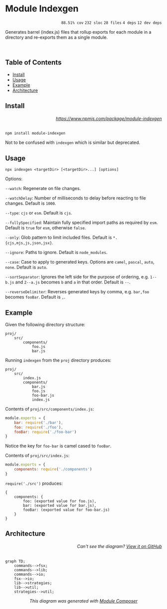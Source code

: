 # Module Indexgen

<p align="right"><code>88.51% cov</code>&nbsp;<code>232 sloc</code>&nbsp;<code>28 files</code>&nbsp;<code>4 deps</code>&nbsp;<code>12 dev deps</code></p>

Generates barrel (index.js) files that rollup exports for each module in a directory and re-exports them as a single module.

<br />

<!-- START doctoc generated TOC please keep comment here to allow auto update -->
<!-- DON'T EDIT THIS SECTION, INSTEAD RE-RUN doctoc TO UPDATE -->
## Table of Contents

- [Install](#install)
- [Usage](#usage)
- [Example](#example)
- [Architecture](#architecture)

<!-- END doctoc generated TOC please keep comment here to allow auto update -->

## Install

###### <p align="right"><a href="https://www.npmjs.com/package/module-indexgen">https://www.npmjs.com/package/module-indexgen</a></p>
```
npm install module-indexgen
```

Not to be confused with `indexgen` which is similar but deprecated.

## Usage

```
npx indexgen <targetDir> [<targetDir>...] [options]
```

Options:

`--watch`: Regenerate on file changes.

`--watchDelay`: Number of milliseconds to delay before reacting to file changes. Default is `1000`.

`--type`: `cjs` or `esm`. Default is `cjs`.

`--fullySpecified`: Maintain fully specified import paths as required by `esm`. Default is `true` for `esm`, otherwise `false`.

`--only`: Glob pattern to limit included files. Default is `*.{cjs,mjs,js,json,jsx}`.

`--ignore`: Paths to ignore. Default is `node_modules`.

`--case`: Case to apply to generated keys. Options are `camel`, `pascal`, `auto`, `none`. Default is `auto`.

`--sortSeparator`: Ignores the left side for the purpose of ordering, e.g. `1--b.js` and `2--a.js` becomes `b` and `a` in that order. Default is `--`.

`--reverseDelimiter`: Reverses generated keys by comma, e.g. `bar,foo` becomes `fooBar`. Default is `,`.

## Example

Given the following directory structure:

```
proj/
    src/
        components/
            foo.js
            bar.js
```

Running `indexgen` from the `proj` directory produces:

```
proj/
    src/
        index.js
        components/
            bar.js
            foo.js
            foo-bar.js
            index.js
```

Contents of `proj/src/components/index.js`:

```js
module.exports = {
    bar: require('./bar'),
    foo: require('./foo'),    
    fooBar: require('./foo-bar')
}
```

Notice the key for `foo-bar` is camel cased to `fooBar`.

Contents of `proj/src/index.js`:

```js
module.exports = {
    components: require('./components')
}
```

`require('./src')` produces:

```
{
    components: {
        foo: (exported value for foo.js),
        bar: (exported value for bar.js),
        fooBar: (exported value for foo-bar.js)
    }
}
```

## Architecture

###### <p align="right"><em>Can't see the diagram?</em> <a id="link-1" href="https://github.com/mattriley/node-module-indexgen#user-content-link-1">View it on GitHub</a></p>
```mermaid
graph TD;
    commands-->fsx;
    commands-->lib;
    commands-->io;
    fsx-->io;
    lib-->strategies;
    lib-->util;
    strategies-->util;
```
<p align="center">
  <em>This diagram was generated with <a href="https://github.com/mattriley/node-module-composer">Module Composer</a></em>
</p>
<br>
